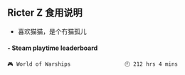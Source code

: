 ## Ricter Z 食用说明
- 喜欢猫猫，是个冇猫孤儿

<!-- steam-box start -->
#### - Steam playtime leaderboard
```text
🎮 World of Warships                 🕘 212 hrs 4 mins
```
<!-- Powered by https://github.com/YouEclipse/steam-box . -->
<!-- steam-box end -->
